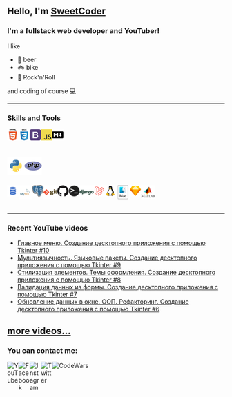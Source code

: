 ## Hello, I'm [SweetCoder][youtube]

### I'm a fullstack web developer and YouTuber!

I like
- :beer: beer
- :bike: bike
- :metal: Rock'n'Roll

and coding of course :computer:

---

### Skills and Tools

[<img align="left" alt="HTML5" width="26px" src="https://raw.githubusercontent.com/github/explore/80688e429a7d4ef2fca1e82350fe8e3517d3494d/topics/html/html.png" />][youtube]
[<img align="left" alt="CSS3" width="26px" src="https://raw.githubusercontent.com/github/explore/80688e429a7d4ef2fca1e82350fe8e3517d3494d/topics/css/css.png" />][youtube]
[<img align="left" alt="Bootstrap" width="26px" src="https://raw.githubusercontent.com/github/explore/80688e429a7d4ef2fca1e82350fe8e3517d3494d/topics/bootstrap/bootstrap.png" />][youtube]
[<img align="left" alt="JavaScript" width="26px" src="https://raw.githubusercontent.com/github/explore/80688e429a7d4ef2fca1e82350fe8e3517d3494d/topics/javascript/javascript.png" />][youtube]
[<img align="left" alt="Markdown" width="26px" src="https://raw.githubusercontent.com/github/explore/80688e429a7d4ef2fca1e82350fe8e3517d3494d/topics/markdown/markdown.png" />][youtube]

<br />
<br />
<br />

[<img align="left" alt="Python" width="40px" src="https://raw.githubusercontent.com/github/explore/80688e429a7d4ef2fca1e82350fe8e3517d3494d/topics/python/python.png" />][youtube]
[<img align="left" alt="PHP" width="40px" src="https://raw.githubusercontent.com/github/explore/ccc16358ac4530c6a69b1b80c7223cd2744dea83/topics/php/php.png" />][youtube]

<br />
<br />
<br />

[<img align="left" alt="SQL" width="26px" src="https://raw.githubusercontent.com/github/explore/80688e429a7d4ef2fca1e82350fe8e3517d3494d/topics/sql/sql.png" />][youtube]
[<img align="left" alt="MySQL" width="32px" src="https://raw.githubusercontent.com/github/explore/80688e429a7d4ef2fca1e82350fe8e3517d3494d/topics/mysql/mysql.png" />][youtube]
[<img align="left" alt="PostgeSQL" width="26px" src="https://raw.githubusercontent.com/github/explore/80688e429a7d4ef2fca1e82350fe8e3517d3494d/topics/postgresql/postgresql.png" />][youtube]
[<img align="left" alt="Git" width="32px" src="https://raw.githubusercontent.com/github/explore/80688e429a7d4ef2fca1e82350fe8e3517d3494d/topics/git/git.png" />][youtube]
[<img align="left" alt="GitHub" width="26px" src="https://raw.githubusercontent.com/github/explore/78df643247d429f6cc873026c0622819ad797942/topics/github/github.png" />][youtube]
[<img align="left" alt="Terminal" width="26px" src="https://raw.githubusercontent.com/github/explore/80688e429a7d4ef2fca1e82350fe8e3517d3494d/topics/terminal/terminal.png" />][youtube]
[<img align="left" alt="django" width="32px" src="https://raw.githubusercontent.com/github/explore/80688e429a7d4ef2fca1e82350fe8e3517d3494d/topics/django/django.png" />][youtube]
[<img align="left" alt="Laravel" width="26px" src="https://raw.githubusercontent.com/github/explore/56a826d05cf762b2b50ecbe7d492a839b04f3fbf/topics/laravel/laravel.png" />][youtube]
[<img align="left" alt="Linux" width="26px" src="https://raw.githubusercontent.com/github/explore/56a826d05cf762b2b50ecbe7d492a839b04f3fbf/topics/linux/linux.png" />][youtube]
[<img align="left" alt="MacOS" width="32px" src="https://raw.githubusercontent.com/github/explore/56a826d05cf762b2b50ecbe7d492a839b04f3fbf/topics/macos/macos.png" />][youtube]
[<img align="left" alt="Sketch" width="26px" src="https://raw.githubusercontent.com/github/explore/56a826d05cf762b2b50ecbe7d492a839b04f3fbf/topics/sketch/sketch.png" />][youtube]
[<img align="left" alt="Matlab" width="32px" src="https://raw.githubusercontent.com/github/explore/56a826d05cf762b2b50ecbe7d492a839b04f3fbf/topics/matlab/matlab.png" />][youtube]

<br />
<br />
<br />

---
### Recent YouTube videos

<!-- YOUTUBE:START -->
- [Главное меню. Создание десктопного приложения с помощью Tkinter #10](https://www.youtube.com/watch?v=LPqROrIfAOw)
- [Мультиязычность. Языковые пакеты. Создание десктопного приложения с помощью Tkinter #9](https://www.youtube.com/watch?v=7mWCzg31NCM)
- [Стилизация элементов. Темы оформления. Создание десктопного приложения с помощью Tkinter #8](https://www.youtube.com/watch?v=ckP7j8h4V90)
- [Валидация данных из формы. Создание десктопного приложения с помощью Tkinter #7](https://www.youtube.com/watch?v=iKGQZJ5Oyoc)
- [Обновление данных в окне. ООП. Рефакторинг. Создание десктопного приложения с помощью Tkinter #6](https://www.youtube.com/watch?v=S4ZYKA2Zews)
<!-- YOUTUBE:END -->

[more videos...][youtube]
---

### You can contact me:

[<img align="left" alt="YouTube" width="26px" src="https://image.flaticon.com/icons/svg/174/174883.svg" />][youtube]
[<img align="left" alt="Facebook" width="26px" src="https://image.flaticon.com/icons/svg/174/174848.svg" />][facebook]
[<img align="left" alt="Instagram" width="26px" src="https://image.flaticon.com/icons/svg/174/174855.svg" />][instagram]
[<img align="left" alt="Twitter" width="26px" src="https://image.flaticon.com/icons/svg/174/174876.svg" />][twitter]

[<img align="left" alt="CodeWars" width="320px" src="https://www.codewars.com/users/SweetCoderYouTube/badges/large" />][codewars]

[facebook]: https://fb.me/SweetCoderYouTube
[twitter]: https://twitter.com/Sweet_Coder
[youtube]: https://youtube.com/SweetCoder?sub_confirmation=1
[instagram]: https://www.instagram.com/sweet.coder/
[codewars]: https://www.codewars.com/r/J_sduw

